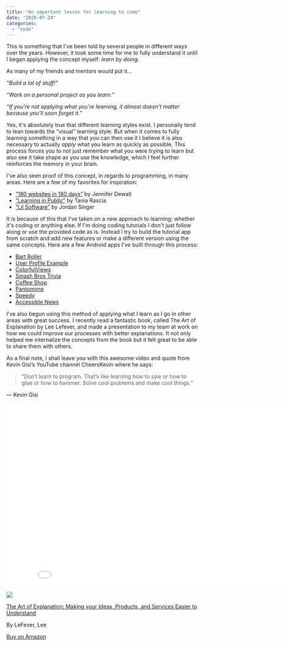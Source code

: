 ```yaml
---
title: "An important lesson for learning to code"
date: "2020-07-24"
categories: 
  - "code"
---
```


This is something that I've been told by several people in different ways over the years. However, it took some time for me to fully understand it until I began applying the concept myself: _learn by doing._

As many of my friends and mentors would put it…

_“Build a lot of stuff!”_

_“Work on a personal project as you learn.”_

_“If you're not applying what you're learning, it almost doesn't matter because you’ll soon forget it.”_

Yes, it's absolutely true that different learning styles exist. I personally tend to lean towards the “visual” learning style. But when it comes to fully learning something in a way that you can then use it I believe it is also necessary to actually _apply_ what you learn as quickly as possible. This process forces you to not just remember what you were trying to learn but also see it take shape as you use the knowledge, which I feel further reinforces the memory in your brain.

I've also seen proof of this concept, in regards to programming, in many areas. Here are a few of my favorites for inspiration:

- [“180 websites in 180 days”](https://jenniferdewalt.com/) by Jennifer Dewalt
- [“Learning in Public”](https://www.taniarascia.com/learn/) by Tania Rascia
- [“Lil Software”](https://lil.software/) by Jordan Singer

It is because of this that I've taken on a new approach to learning; whether it's coding or anything else. If I'm doing coding tutorials I don't just follow along or use the provided code as is. Instead I try to build the tutorial app from scratch and add new features or make a different version using the same concepts. Here are a few Android apps I've built through this process:

- [Bart Roller](https://github.com/danpgomez/bart_roller)
- [User Profile Example](https://github.com/danpgomez/UserProfileExample)
- [ColorfulViews](https://github.com/danpgomez/ColorfulViews)
- [Smash Bros Trivia](https://github.com/danpgomez/smash_bros_trivia)
- [Coffee Shop](https://github.com/danpgomez/coffee_shop)
- [Pantomime](https://github.com/danpgomez/Pantomime)
- [Speedy](https://github.com/danpgomez/Speedy)
- [Accessible News](https://github.com/danpgomez/AccessibleNews)
    
I've also begun using this method of applying what I learn as I go in other areas with great success. I recently read a fantastic book, called The Art of Explanation by Lee Lefever, and made a presentation to my team at work on how we could improve our processes with better explanations. It not only helped me internalize the concepts from the book but it felt great to be able to share them with others.

As a final note, I shall leave you with this awesome video and quote from Kevin Gisi’s YouTube channel CheersKevin where he says:

> “Don’t learn to program. That’s like learning how to saw or how to glue or how to hammer. Solve cool problems and make cool things.”

— Kevin Gisi

<iframe src="//www.youtube.com/embed/mvK0UzFNw1Q?wmode=opaque&amp;enablejsapi=1" height="480" width="854" scrolling="no" frameborder="0" allowfullscreen></iframe>

[![](https://m.media-amazon.com/images/I/511ekQDn5vL.jpg)](https://www.amazon.com/dp/1118374584?tag=thebarlen-20&linkCode=osi&th=1&psc=1)

[The Art of Explanation: Making your Ideas, Products, and Services Easier to Understand](https://www.amazon.com/dp/1118374584?tag=thebarlen-20&linkCode=osi&th=1&psc=1)

By LeFever, Lee

[Buy on Amazon](https://www.amazon.com/dp/1118374584?tag=thebarlen-20&linkCode=osi&th=1&psc=1)
